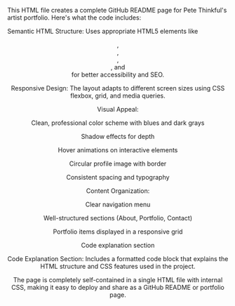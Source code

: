 This HTML file creates a complete GitHub README page for Pete Thinkful's artist portfolio. Here's what the code includes:

Semantic HTML Structure: Uses appropriate HTML5 elements like <header>, <nav>, <main>, <section>, and <footer> for better accessibility and SEO.

Responsive Design: The layout adapts to different screen sizes using CSS flexbox, grid, and media queries.

Visual Appeal:

Clean, professional color scheme with blues and dark grays

Shadow effects for depth

Hover animations on interactive elements

Circular profile image with border

Consistent spacing and typography

Content Organization:

Clear navigation menu

Well-structured sections (About, Portfolio, Contact)

Portfolio items displayed in a responsive grid

Code explanation section

Code Explanation Section: Includes a formatted code block that explains the HTML structure and CSS features used in the project.

The page is completely self-contained in a single HTML file with internal CSS, making it easy to deploy and share as a GitHub README or portfolio page.

